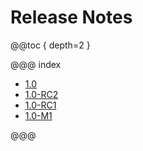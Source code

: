 # Release Notes

@@toc { depth=2 }

@@@ index

* [1.0](1.0.md)
* [1.0-RC2](1.0-RC2.md)
* [1.0-RC1](1.0-RC1.md)
* [1.0-M1](1.0-M1.md)

@@@
